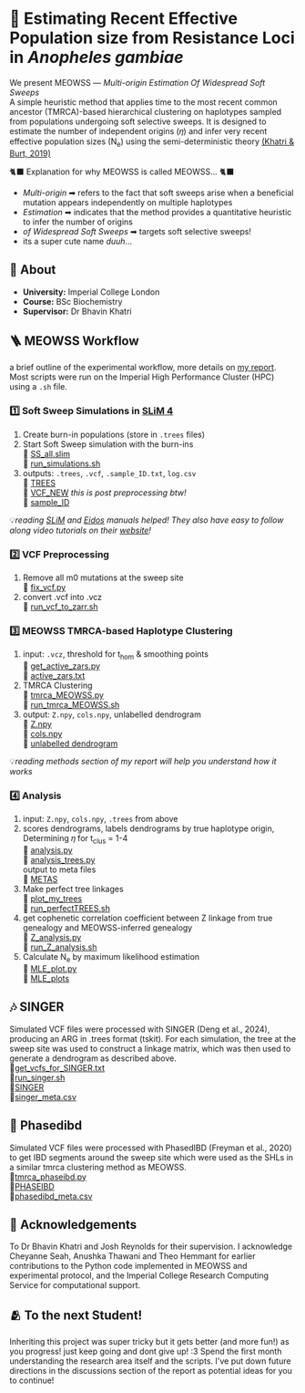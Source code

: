 # 🦟 Estimating Recent Effective Population size from Resistance Loci in _Anopheles gambiae_

We present MEOWSS — _Multi-origin Estimation Of Widespread Soft Sweeps_ <br/>
A simple heuristic method that applies time to the most recent common ancestor (TMRCA)-based hierarchical clustering on haplotypes sampled from populations undergoing soft selective sweeps.
It is designed to estimate the number of independent origins (𝜂) and infer very recent effective population sizes (N<sub>e</sub>) using the semi-deterministic theory [(Khatri & Burt, 2019)](https://academic.oup.com/mbe/article/36/9/2040/5435963) <br/>

🐈‍⬛ Explanation for why MEOWSS is called MEOWSS... 🐈‍⬛<br/>
- _Multi-origin_ ➡ refers to the fact that soft sweeps arise when a beneficial mutation appears independently on multiple haplotypes
- _Estimation_ ➡  indicates that the method provides a quantitative heuristic to infer the number of origins
- _of Widespread Soft Sweeps_ ➡ targets soft selective sweeps!
- its a super cute name _duuh_...

## 📖 About

- **University:** Imperial College London
- **Course:** BSc Biochemistry 
- **Supervisor:** Dr Bhavin Khatri

## 🪜 MEOWSS Workflow
a brief outline of the experimental workflow, more details on [my report](https://docs.google.com/document/d/151sB2UNQ25oAq-I8lZecM9KjynHKLwHxQE8o99DtFuk/edit?usp=sharing). Most scripts were run on the Imperial High Performance Cluster (HPC) using a `.sh` file.
### 1️⃣ Soft Sweep Simulations in [SLiM 4](https://messerlab.org/slim/)
1. Create burn-in populations (store in `.trees` files)
2. Start Soft Sweep simulation with the burn-ins<br/>
    📂 [SS_all.slim](https://github.com/kitku15/MEOWSS/blob/master/SLIM_SIMULATION/SS_all.slim)<br/>
    📂 [run_simulations.sh](https://github.com/kitku15/MEOWSS/blob/master/HPC_JOB_FILES/run_simulations.sh)
3. outputs: `.trees`, `.vcf`, `.sample_ID.txt`, `log.csv`<br/>
    📂 [TREES](https://github.com/kitku15/MEOWSS/tree/master/EXAMPLE_FILES/TREES)<br/>
    📂 [VCF_NEW](https://github.com/kitku15/MEOWSS/tree/master/EXAMPLE_FILES/VCF_NEW) _this is post preprocessing btw!_<br/>
    📂 [sample_ID](https://github.com/kitku15/MEOWSS/tree/master/EXAMPLE_FILES/sample_ID)

💡*reading [SLiM](https://github.com/MesserLab/SLiM/releases/download/v5.0/SLiM_Manual.pdf) and [Eidos](https://github.com/MesserLab/SLiM/releases/download/v5.0/Eidos_Manual.pdf) manuals helped! They also have easy to follow along video tutorials on their [website](https://messerlab.org/slim/#Workshops)!*

### 2️⃣ VCF Preprocessing
1. Remove all m0 mutations at the sweep site <br/>
    📂 [fix_vcf.py](https://github.com/kitku15/MEOWSS/blob/master/SLIM_SIMULATION/fix_vcf.py)
2. convert .vcf into .vcz <br/>
    📂 [run_vcf_to_zarr.sh](https://github.com/kitku15/MEOWSS/blob/master/HPC_JOB_FILES/run_vcf_to_zarr.sh)
### 3️⃣ MEOWSS TMRCA-based Haplotype Clustering
1. input: `.vcz`, threshold for t<sub>hom</sub> & smoothing points<br/>
    📂 [get_active_zars.py](https://github.com/kitku15/MEOWSS/blob/master/tmrca/get_active_zars.py)<br/>
    📂 [active_zars.txt](https://github.com/kitku15/MEOWSS/blob/master/tmrca/active_zars.txt)
2. TMRCA Clustering <br/>
    📂 [tmrca_MEOWSS.py](https://github.com/kitku15/MEOWSS/blob/master/tmrca/tmrca_MEOWSS.py)<br/>
    📂 [run_tmrca_MEOWSS.sh](https://github.com/kitku15/MEOWSS/blob/master/HPC_JOB_FILES/run_tmrca_MEOWSS.sh)
3. output: `Z.npy`, `cols.npy`, unlabelled dendrogram<br/>
    📂 [Z.npy](https://github.com/kitku15/MEOWSS/blob/master/EXAMPLE_FILES/TMRCA/0.5/100/1_13_1000_0.00025_2.5e-05_0.5_100_0.97_10_100_Z.npy)<br/>
    📂 [cols.npy](https://github.com/kitku15/MEOWSS/blob/master/EXAMPLE_FILES/TMRCA/0.5/100/1_13_1000_0.00025_2.5e-05_0.5_100_0.97_10_100_cols.npy)<br/>
    📂 [unlabelled dendrogram](https://github.com/kitku15/MEOWSS/blob/master/EXAMPLE_FILES/TMRCA/0.5/100/1_13_1000_0.00025_2.5e-05_0.5_100_0.97_10_100.pdf)<br/>
    
💡*reading methods section of my report will help you understand how it works*
### 4️⃣ Analysis
1. input: `Z.npy`, `cols.npy`, `.trees` from above<br/>
2. scores dendrograms, labels dendrograms by true haplotype origin, Determining 𝜂 for t<sub>clus</sub> = 1-4<br/>
    📂 [analysis.py](https://github.com/kitku15/MEOWSS/blob/master/tmrca/analysis.py)<br/>
    📂 [analysis_trees.py](https://github.com/kitku15/MEOWSS/blob/master/tmrca/analysis_trees.py)<br/>
    output to meta files<br/>
    📂 [METAS](https://github.com/kitku15/MEOWSS/tree/master/METAS)
5. Make perfect tree linkages<br/>
    📂 [plot_my_trees](https://github.com/kitku15/MEOWSS/tree/master/plot_my_trees)<br/>
    📂 [run_perfectTREES.sh](https://github.com/kitku15/MEOWSS/blob/master/HPC_JOB_FILES/run_perfectTREES.sh)
5. get cophenetic correlation coefficient between Z linkage from true genealogy and MEOWSS-inferred genealogy<br/>
    📂 [Z_analysis.py](https://github.com/kitku15/MEOWSS/blob/master/tmrca/Z_analysis.py)<br/>
    📂 [run_Z_analysis.sh](https://github.com/kitku15/MEOWSS/blob/master/HPC_JOB_FILES/run_Z_analysis.sh)<br/>
6. Calculate N<sub>e</sub> by maximum likelihood estimation <br/>
    📂 [MLE_plot.py](https://github.com/kitku15/MEOWSS/blob/master/tmrca/MLE_plot.py)<br/>
    📂 [MLE_plots](https://github.com/kitku15/MEOWSS/tree/master/tmrca/MLE_plots)<br/>

##  🎶 SINGER
Simulated VCF files were processed with SINGER (Deng et al., 2024), producing an ARG in .trees format (tskit). For each simulation, the tree at the sweep site was used to construct a linkage matrix, which was then used to generate a dendrogram as described above.<br/>
📂[get_vcfs_for_SINGER.txt](https://github.com/kitku15/MEOWSS/blob/master/tmrca/get_vcfs_for_SINGER.txt)<br/>
📂[run_singer.sh](https://github.com/kitku15/MEOWSS/blob/master/HPC_JOB_FILES/run_singer.sh)<br/>
📂[SINGER](https://github.com/kitku15/MEOWSS/tree/master/EXAMPLE_FILES/SINGER)<br/>
📂[singer_meta.csv](https://github.com/kitku15/MEOWSS/blob/master/METAS/singer_meta.csv)<br/>

##  🧬 Phasedibd
Simulated VCF files were processed with PhasedIBD (Freyman et al., 2020) to get IBD segments around the sweep site which were used as the SHLs in a similar tmrca clustering method as MEOWSS.<br/>
📂[tmrca_phaseibd.py](https://github.com/kitku15/MEOWSS/blob/master/tmrca/tmrca_phaseibd.py)<br/>
📂[PHASEIBD](https://github.com/kitku15/MEOWSS/tree/master/EXAMPLE_FILES/PHASEIBD)<br/>
📂[phasedibd_meta.csv](https://github.com/kitku15/MEOWSS/blob/master/METAS/phasedibd_meta.csv)<br/>

## 🏅 Acknowledgements
To Dr Bhavin Khatri and Josh Reynolds for their supervision. I acknowledge Cheyanne Seah, Anushka Thawani and Theo Hemmant for earlier contributions to the Python code implemented in MEOWSS and experimental protocol, and the Imperial College Research Computing Service for computational support.

## 🫂 To the next Student!

Inheriting this project was super tricky but it gets better (and more fun!) as you progress! just keep going and dont give up! :3 Spend the first month understanding the research area itself and the scripts. I've put down future directions in the discussions section of the report as potential ideas for you to continue!
